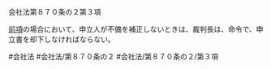 会社法第８７０条の２第３項

[前項](会社法＿＿＿＿第８７０条の２第２項)の場合において、申立人が不備を補正しないときは、裁判長は、命令で、申立書を却下しなければならない。

#会社法
#会社法/第８７０条の２
#会社法/第８７０条の２/第３項
